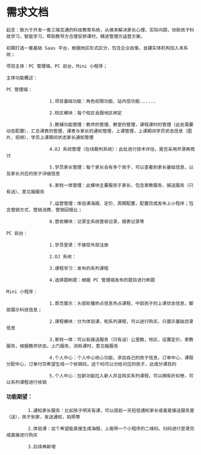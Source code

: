 # 需求文档

    起言：致力于开发一套三端互通的科技教育系统，从根本解决家长心理，实际问题，协助孩子科技学习，智能学习，帮助教导方合理安排课时，精进管理方运营方案。

    初期打造一套基础 Saas 平台，根据地区形式区分，包含企业自推，自建实体机构加入本系统；

    项目主体：PC 管理端，PC 前台，Mini 小程序；

    主体功能概述：

    PC 管理端：

                    1.项目基础功能：角色权限功能、站内信功能......

                    2.校区模块：每个校区会跟地区绑定

                    3.教辅功能管理：教师的管理、教室的管理，课程课时的管理（此处需要动态配置），汇总课表的管理，课表与家长的通知管理，上课管理，上课期间学员状态信息（图片、视频），学员上课期间状态家长通知管理

                    4.OJ 系统管理（在线裁判系统）：此处进行技术评估，是否采用开源再商讨

                    5.学员家长管理：每个家长会有多个孩子，可以查看到家长基础信息，以及家长对应的孩子详细信息

                    6.家校一体管理：此模块主要服务于家长，包含家教服务、接送服务（只有送）、意见箱服务

                    7.运营管理：体验课海报、定价、周期配置，配置完成发布上小程序；包含营销方式、营销消费、营销回报比；

                    8.营收模块：记录全系统营收记录，报表记录等

    PC 前台：

                    1.学员登录：不接受外部注册

                    2.OJ 系统：

                    3.课程学习：发布的系列课程

                    4.选择题刷题：根据 PC 管理端发布的题目进行刷题

    Mini 小程序：

                    1.首页展示：头部轮播热点信息热点课程，中部孩子的上课状态信息，脚部展示科技信息；

                    2.课程模块：分为体验课，和系列课程，可以进行购买，只展示基础目录信息

                    3.家校一体：可以有接送服务（只有送）公里数，地区，设置定价，家教服务，根据教师状态，上门服务，消耗课时，意见箱服务

                    4.个人中心：个人中心核心功能，添加自己的孩子信息，订单中心，课程分配中心，订单付完希望生成一个核销码，这个码可以分给对应的孩子，达成分课目的

                    5.个人中心：拉新功能拉入新人并且购买系列课程，可以拥有折扣卷，可以系列课程进行核销

#### 功能期望：

            1.通知家长服务：比如孩子明天有课，可以提前一天短信通知家长或者是接送服务里（送），孩子到家，发送通知，拍照等

            2.体验课：这个希望能直接生成海报，上面带一个小程序的二维码，扫码进行登录完成直接进行购买

            3.后续再新增



